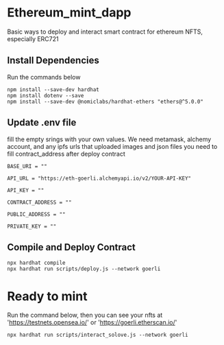 # Ethereum_mint_dapp
Basic ways to deploy and interact smart contract for ethereum NFTS, especially ERC721

## Install Dependencies

Run the commands below
``` 
npm install --save-dev hardhat
npm install dotenv --save
npm install --save-dev @nomiclabs/hardhat-ethers "ethers@^5.0.0"
``` 

## Update .env file

fill the empty srings with your own values. We need metamask, alchemy account, and any ipfs urls that uploaded images and json files
you need to fill contract_address after deploy contract
``` 
BASE_URI = ""

API_URL = "https://eth-goerli.alchemyapi.io/v2/YOUR-API-KEY"

API_KEY = ""

CONTRACT_ADDRESS = ""

PUBLIC_ADDRESS = ""

PRIVATE_KEY = ""
``` 



## Compile and Deploy Contract

``` 
npx hardhat compile
npx hardhat run scripts/deploy.js --network goerli
``` 
# Ready to mint

Run the command below, then you can see your nfts at 'https://testnets.opensea.io/' or 'https://goerli.etherscan.io/'

``` 
npx hardhat run scripts/interact_solove.js --network goerli
``` 
  
  
  
